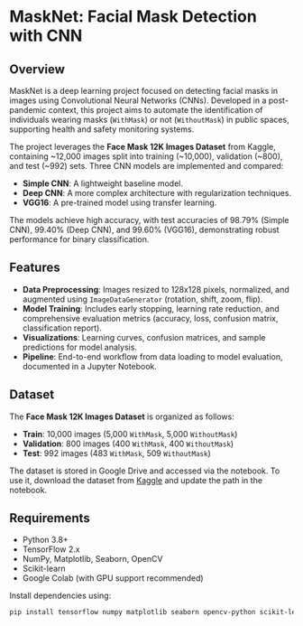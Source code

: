 # MaskNet: Facial Mask Detection with CNN

## Overview
MaskNet is a deep learning project focused on detecting facial masks in images using Convolutional Neural Networks (CNNs). Developed in a post-pandemic context, this project aims to automate the identification of individuals wearing masks (`WithMask`) or not (`WithoutMask`) in public spaces, supporting health and safety monitoring systems.

The project leverages the **Face Mask 12K Images Dataset** from Kaggle, containing ~12,000 images split into training (~10,000), validation (~800), and test (~992) sets. Three CNN models are implemented and compared:
- **Simple CNN**: A lightweight baseline model.
- **Deep CNN**: A more complex architecture with regularization techniques.
- **VGG16**: A pre-trained model using transfer learning.

The models achieve high accuracy, with test accuracies of 98.79% (Simple CNN), 99.40% (Deep CNN), and 99.60% (VGG16), demonstrating robust performance for binary classification.

## Features
- **Data Preprocessing**: Images resized to 128x128 pixels, normalized, and augmented using `ImageDataGenerator` (rotation, shift, zoom, flip).
- **Model Training**: Includes early stopping, learning rate reduction, and comprehensive evaluation metrics (accuracy, loss, confusion matrix, classification report).
- **Visualizations**: Learning curves, confusion matrices, and sample predictions for model analysis.
- **Pipeline**: End-to-end workflow from data loading to model evaluation, documented in a Jupyter Notebook.

## Dataset
The **Face Mask 12K Images Dataset** is organized as follows:
- **Train**: 10,000 images (5,000 `WithMask`, 5,000 `WithoutMask`)
- **Validation**: 800 images (400 `WithMask`, 400 `WithoutMask`)
- **Test**: 992 images (483 `WithMask`, 509 `WithoutMask`)

The dataset is stored in Google Drive and accessed via the notebook. To use it, download the dataset from [Kaggle](https://www.kaggle.com/datasets/ashishjangra27/face-mask-12k-images-dataset) and update the path in the notebook.

## Requirements
- Python 3.8+
- TensorFlow 2.x
- NumPy, Matplotlib, Seaborn, OpenCV
- Scikit-learn
- Google Colab (with GPU support recommended)

Install dependencies using:
```bash
pip install tensorflow numpy matplotlib seaborn opencv-python scikit-learn
